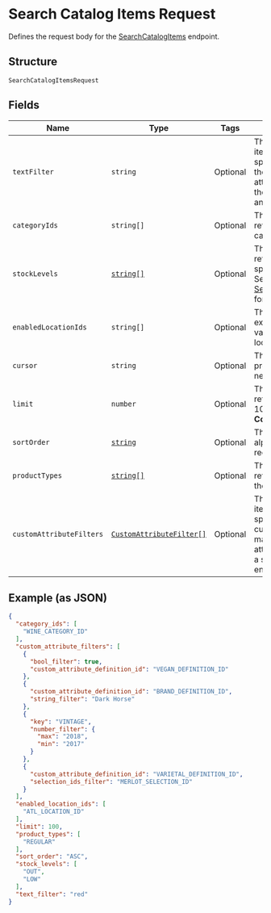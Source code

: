 
# Search Catalog Items Request

Defines the request body for the [SearchCatalogItems](#endpoint-Catalog-SearchCatalogItems) endpoint.

## Structure

`SearchCatalogItemsRequest`

## Fields

| Name | Type | Tags | Description |
|  --- | --- | --- | --- |
| `textFilter` | `string` | Optional | The text filter expression to return items or item variations containing specified text in<br>the `name`, `description`, or `abbreviation` attribute value of an item, or in<br>the `name`, `sku`, or `upc` attribute value of an item variation. |
| `categoryIds` | `string[]` | Optional | The category id query expression to return items containing the specified category IDs. |
| `stockLevels` | [`string[]`](/doc/models/search-catalog-items-request-stock-level.md) | Optional | The stock-level query expression to return item variations with the specified stock levels.<br>See [SearchCatalogItemsRequestStockLevel](#type-searchcatalogitemsrequeststocklevel) for possible values |
| `enabledLocationIds` | `string[]` | Optional | The enabled-location query expression to return items and item variations having specified enabled locations. |
| `cursor` | `string` | Optional | The pagination token, returned in the previous response, used to fetch the next batch of pending results. |
| `limit` | `number` | Optional | The maximum number of results to return per page. The default value is 100.<br>**Constraints**: `<= 100` |
| `sortOrder` | [`string`](/doc/models/sort-order.md) | Optional | The order (e.g., chronological or alphabetical) in which results from a request are returned. |
| `productTypes` | [`string[]`](/doc/models/catalog-item-product-type.md) | Optional | The product types query expression to return items or item variations having the specified product types. |
| `customAttributeFilters` | [`CustomAttributeFilter[]`](/doc/models/custom-attribute-filter.md) | Optional | The customer-attribute filter to return items or item variations matching the specified<br>custom attribute expressions. A maximum number of 10 custom attribute expressions are supported in<br>a single call to the [SearchCatalogItems](#endpoint-Catalog-SearchCatalogItems) endpoint. |

## Example (as JSON)

```json
{
  "category_ids": [
    "WINE_CATEGORY_ID"
  ],
  "custom_attribute_filters": [
    {
      "bool_filter": true,
      "custom_attribute_definition_id": "VEGAN_DEFINITION_ID"
    },
    {
      "custom_attribute_definition_id": "BRAND_DEFINITION_ID",
      "string_filter": "Dark Horse"
    },
    {
      "key": "VINTAGE",
      "number_filter": {
        "max": "2018",
        "min": "2017"
      }
    },
    {
      "custom_attribute_definition_id": "VARIETAL_DEFINITION_ID",
      "selection_ids_filter": "MERLOT_SELECTION_ID"
    }
  ],
  "enabled_location_ids": [
    "ATL_LOCATION_ID"
  ],
  "limit": 100,
  "product_types": [
    "REGULAR"
  ],
  "sort_order": "ASC",
  "stock_levels": [
    "OUT",
    "LOW"
  ],
  "text_filter": "red"
}
```

